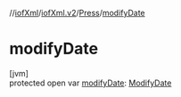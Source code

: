 //[iofXml](../../../index.md)/[iofXml.v2](../index.md)/[Press](index.md)/[modifyDate](modify-date.md)

# modifyDate

[jvm]\
protected open var [modifyDate](modify-date.md): [ModifyDate](../-modify-date/index.md)
